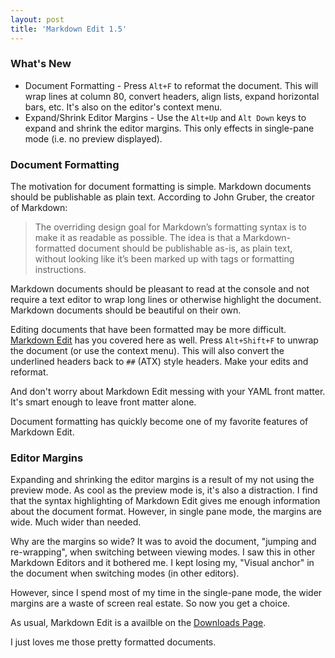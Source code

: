 ```yaml
---
layout: post  
title: 'Markdown Edit 1.5'
---
```

### What's New

-   Document Formatting - Press `Alt+F` to reformat the document. This will wrap
    lines at column 80, convert headers, align lists, expand horizontal bars,
    etc. It's also on the editor's context menu.
-   Expand/Shrink Editor Margins - Use the `Alt+Up` and `Alt Down` keys to
    expand and shrink the editor margins. This only effects in single-pane mode
    (i.e. no preview displayed).

### Document Formatting

The motivation for document formatting is simple. Markdown documents should be
publishable as plain text. According to John Gruber, the creator of Markdown:

> The overriding design goal for Markdown’s formatting syntax is to make it as
> readable as possible. The idea is that a Markdown-formatted document should be
> publishable as-is, as plain text, without looking like it’s been marked up
> with tags or formatting instructions.

Markdown documents should be pleasant to read at the console and not require a
text editor to wrap long lines or otherwise highlight the document. Markdown
documents should be beautiful on their own.

Editing documents that have been formatted may be more difficult. [Markdown
Edit](http://mike-ward.net/markdownedit) has you covered here as well. Press
`Alt+Shift+F` to unwrap the document (or use the context menu). This will also
convert the underlined headers back to `##` (ATX) style headers. Make your edits
and reformat.

And don't worry about Markdown Edit messing with your YAML front matter. It's
smart enough to leave front matter alone.

Document formatting has quickly become one of my favorite features of Markdown
Edit.

### Editor Margins

Expanding and shrinking the editor margins is a result of my not using the
preview mode. As cool as the preview mode is, it's also a distraction. I find
that the syntax highlighting of Markdown Edit gives me enough information about
the document format. However, in single pane mode, the margins are wide. Much
wider than needed.

Why are the margins so wide? It was to avoid the document, "jumping and
re-wrapping", when switching between viewing modes. I saw this in other Markdown
Editors and it bothered me. I kept losing my, "Visual anchor" in the document
when switching modes (in other editors).

However, since I spend most of my time in the single-pane mode, the wider
margins are a waste of screen real estate. So now you get a choice.

As usual, Markdown Edit is a availble on the [Downloads
Page](http://mike-ward.net/downloads).

I just loves me those pretty formatted documents.
